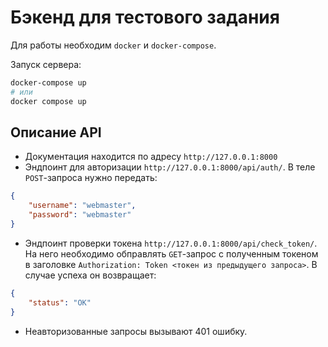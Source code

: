 # Бэкенд для тестового задания

Для работы необходим `docker` и `docker-compose`.

Запуск сервера:

```bash
docker-compose up
# или
docker compose up
```

## Описание API

- Документация находится по адресу `http://127.0.0.1:8000`
- Эндпоинт для авторизации `http://127.0.0.1:8000/api/auth/`. В теле `POST`-запроса нужно передать:
```json
{
    "username": "webmaster",
    "password": "webmaster"
}
```
- Эндпоинт проверки токена `http://127.0.0.1:8000/api/check_token/`. 
На него необходимо обправлять `GET`-запрос с полученным токеном в заголовке `Authorization: Token <токен из предыдущего запроса>`. В случае успеха он возвращает:
```json
{
    "status": "OK"
}
```
- Неавторизованные запросы вызывают 401 ошибку.
